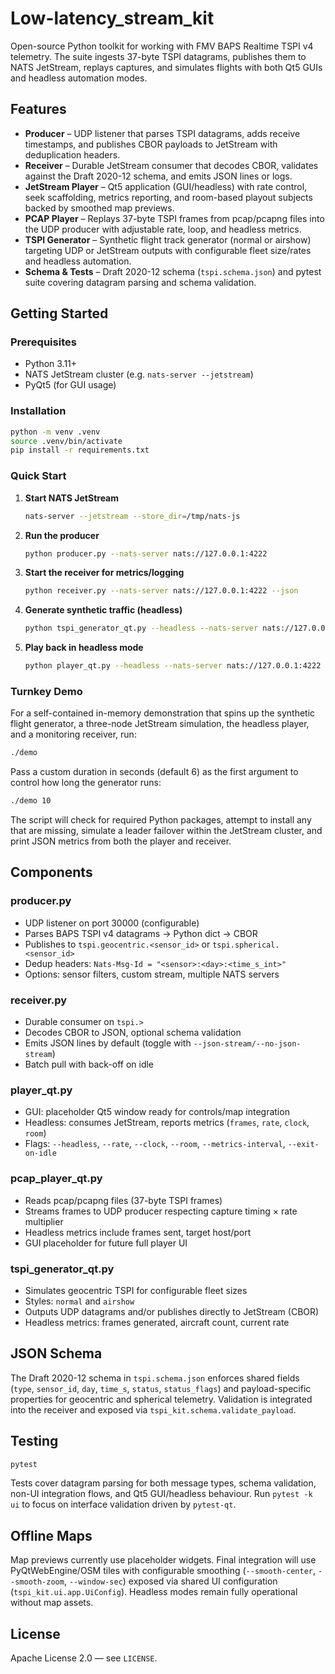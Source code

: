 # Low-latency_stream_kit

Open-source Python toolkit for working with FMV BAPS Realtime TSPI v4 telemetry. The suite ingests 37-byte TSPI datagrams, publishes them to NATS JetStream, replays captures, and simulates flights with both Qt5 GUIs and headless automation modes.

## Features
- **Producer** – UDP listener that parses TSPI datagrams, adds receive timestamps, and publishes CBOR payloads to JetStream with deduplication headers.
- **Receiver** – Durable JetStream consumer that decodes CBOR, validates against the Draft 2020-12 schema, and emits JSON lines or logs.
- **JetStream Player** – Qt5 application (GUI/headless) with rate control, seek scaffolding, metrics reporting, and room-based playout subjects backed by smoothed map previews.
- **PCAP Player** – Replays 37-byte TSPI frames from pcap/pcapng files into the UDP producer with adjustable rate, loop, and headless metrics.
- **TSPI Generator** – Synthetic flight track generator (normal or airshow) targeting UDP or JetStream outputs with configurable fleet size/rates and headless automation.
- **Schema & Tests** – Draft 2020-12 schema (`tspi.schema.json`) and pytest suite covering datagram parsing and schema validation.

## Getting Started
### Prerequisites
- Python 3.11+
- NATS JetStream cluster (e.g. `nats-server --jetstream`)
- PyQt5 (for GUI usage)

### Installation
```bash
python -m venv .venv
source .venv/bin/activate
pip install -r requirements.txt
```

### Quick Start
1. **Start NATS JetStream**
   ```bash
   nats-server --jetstream --store_dir=/tmp/nats-js
   ```
2. **Run the producer**
   ```bash
   python producer.py --nats-server nats://127.0.0.1:4222
   ```
3. **Start the receiver for metrics/logging**
   ```bash
   python receiver.py --nats-server nats://127.0.0.1:4222 --json
   ```
4. **Generate synthetic traffic (headless)**
   ```bash
   python tspi_generator_qt.py --headless --nats-server nats://127.0.0.1:4222 --duration 10
   ```
5. **Play back in headless mode**
   ```bash
   python player_qt.py --headless --nats-server nats://127.0.0.1:4222 --duration 10
   ```

### Turnkey Demo
For a self-contained in-memory demonstration that spins up the synthetic flight generator, a three-node JetStream simulation, the headless player, and a monitoring receiver, run:

```bash
./demo
```

Pass a custom duration in seconds (default 6) as the first argument to control how long the generator runs:

```bash
./demo 10
```

The script will check for required Python packages, attempt to install any that are missing, simulate a leader failover within the JetStream cluster, and print JSON metrics from both the player and receiver.

## Components
### producer.py
- UDP listener on port 30000 (configurable)
- Parses BAPS TSPI v4 datagrams → Python dict → CBOR
- Publishes to `tspi.geocentric.<sensor_id>` or `tspi.spherical.<sensor_id>`
- Dedup headers: `Nats-Msg-Id = "<sensor>:<day>:<time_s_int>"`
- Options: sensor filters, custom stream, multiple NATS servers

### receiver.py
- Durable consumer on `tspi.>`
- Decodes CBOR to JSON, optional schema validation
- Emits JSON lines by default (toggle with `--json-stream/--no-json-stream`)
- Batch pull with back-off on idle

### player_qt.py
- GUI: placeholder Qt5 window ready for controls/map integration
- Headless: consumes JetStream, reports metrics (`frames`, `rate`, `clock`, `room`)
- Flags: `--headless`, `--rate`, `--clock`, `--room`, `--metrics-interval`, `--exit-on-idle`

### pcap_player_qt.py
- Reads pcap/pcapng files (37-byte TSPI frames)
- Streams frames to UDP producer respecting capture timing × rate multiplier
- Headless metrics include frames sent, target host/port
- GUI placeholder for future full player UI

### tspi_generator_qt.py
- Simulates geocentric TSPI for configurable fleet sizes
- Styles: `normal` and `airshow`
- Outputs UDP datagrams and/or publishes directly to JetStream (CBOR)
- Headless metrics: frames generated, aircraft count, current rate

## JSON Schema
The Draft 2020-12 schema in `tspi.schema.json` enforces shared fields (`type`, `sensor_id`, `day`, `time_s`, `status`, `status_flags`) and payload-specific properties for geocentric and spherical telemetry. Validation is integrated into the receiver and exposed via `tspi_kit.schema.validate_payload`.

## Testing
```bash
pytest
```
Tests cover datagram parsing for both message types, schema validation, non-UI integration flows, and Qt5 GUI/headless behaviour. Run `pytest -k ui` to focus on interface validation driven by `pytest-qt`.

## Offline Maps
Map previews currently use placeholder widgets. Final integration will use PyQtWebEngine/OSM tiles with configurable smoothing (`--smooth-center`, `--smooth-zoom`, `--window-sec`) exposed via shared UI configuration (`tspi_kit.ui.app.UiConfig`). Headless modes remain fully operational without map assets.

## License
Apache License 2.0 — see `LICENSE`.
